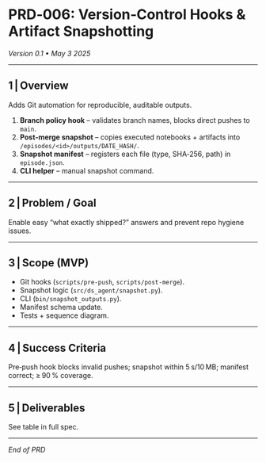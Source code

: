 # PRD‑006: Version‑Control Hooks & Artifact Snapshotting  
*Version 0.1 • May 3 2025*

---

## 1 | Overview  
Adds Git automation for reproducible, auditable outputs.

1. **Branch policy hook** – validates branch names, blocks direct pushes to `main`.  
2. **Post‑merge snapshot** – copies executed notebooks + artifacts into `/episodes/<id>/outputs/DATE_HASH/`.  
3. **Snapshot manifest** – registers each file (type, SHA‑256, path) in `episode.json`.  
4. **CLI helper** – manual snapshot command.

---

## 2 | Problem / Goal  
Enable easy “what exactly shipped?” answers and prevent repo hygiene issues.

---

## 3 | Scope (MVP)

* Git hooks (`scripts/pre-push`, `scripts/post-merge`).  
* Snapshot logic (`src/ds_agent/snapshot.py`).  
* CLI (`bin/snapshot_outputs.py`).  
* Manifest schema update.  
* Tests + sequence diagram.

---

## 4 | Success Criteria  
Pre‑push hook blocks invalid pushes; snapshot within 5 s/10 MB; manifest correct; ≥ 90 % coverage.

---

## 5 | Deliverables  
See table in full spec.

---

*End of PRD*